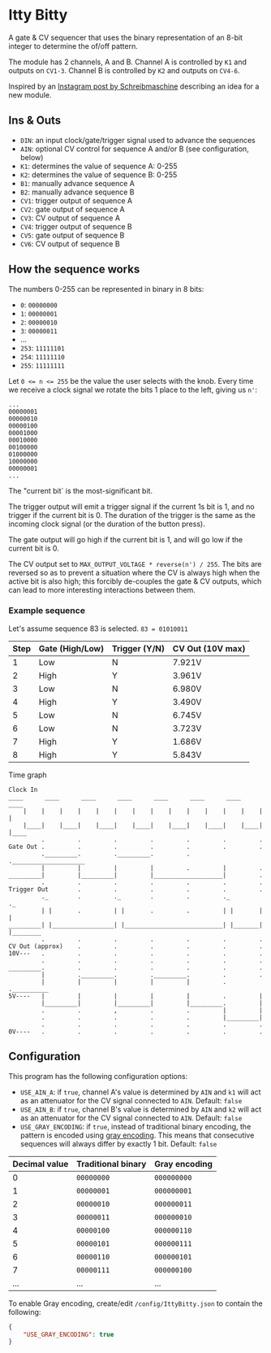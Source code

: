 # Itty Bitty

A gate & CV sequencer that uses the binary representation of an 8-bit integer to determine the
of/off pattern.

The module has 2 channels, A and B.  Channel A is controlled by `K1` and outputs on `CV1-3`.
Channel B is controlled by `K2` and outputs on `CV4-6`.

Inspired by an [Instagram post by Schreibmaschine](https://www.instagram.com/p/DDaZklkgzbr)
describing an idea for a new module.

## Ins & Outs

- `DIN`: an input clock/gate/trigger signal used to advance the sequences
- `AIN`: optional CV control for sequence A and/or B (see configuration, below)
- `K1`: determines the value of sequence A: 0-255
- `K2`: determines the value of sequence B: 0-255
- `B1`: manually advance sequence A
- `B2`: manually advance sequence B
- `CV1`: trigger output of sequence A
- `CV2`: gate output of sequence A
- `CV3`: CV output of sequence A
- `CV4`: trigger output of sequence B
- `CV5`: gate output of sequence B
- `CV6`: CV output of sequence B

## How the sequence works

The numbers 0-255 can be represented in binary in 8 bits:
- `0`: `00000000`
- `1`: `00000001`
- `2`: `00000010`
- `3`: `00000011`
- ...
- `253`: `11111101`
- `254`: `11111110`
- `255`: `11111111`

Let `0 <= n <= 255` be the value the user selects with the knob. Every time we receive a clock
signal we rotate the bits 1 place to the left, giving us `n'`:
```
...
00000001
00000010
00000100
00001000
00010000
00100000
01000000
10000000
00000001
...
```

The "current bit` is the most-significant bit.

The trigger output will emit a trigger signal if the current 1s bit is 1, and no trigger if the
current bit is 0. The duration of the trigger is the same as the incoming clock signal (or the
duration of the button press).

The gate output will go high if the current bit is 1, and will go low if the current bit is 0.

The CV output set to `MAX_OUTPUT_VOLTAGE * reverse(n') / 255`. The bits are reversed so as to
prevent a situation where the CV is always high when the active bit is also high; this forcibly
de-couples the gate & CV outputs, which can lead to more interesting interactions between them.

### Example sequence

Let's assume sequence 83 is selected. `83 = 01010011`

| Step | Gate (High/Low) | Trigger (Y/N) | CV Out (10V max) |
|------|-----------------|---------------|------------------|
| 1    | Low             | N             | 7.921V           |
| 2    | High            | Y             | 3.961V           |
| 3    | Low             | N             | 6.980V           |
| 4    | High            | Y             | 3.490V           |
| 5    | Low             | N             | 6.745V           |
| 6    | Low             | N             | 3.723V           |
| 7    | High            | Y             | 1.686V           |
| 8    | High            | Y             | 5.843V           |

Time graph
```
Clock In
____      ____      ____      ____      ____      ____      ____      ____
    |    |    |    |    |    |    |    |    |    |    |    |    |    |    |
    |____|    |____|    |____|    |____|    |____|    |____|    |____|    |____
         .         .         .         .         .         .         .
Gate Out .         .         .         .         .         .         .
         ._________.         ._________.         .         .____________________
         |         |         |         |         .         |         .
_________|         |_________|         |___________________|         .
         .         .         .         .         .         .         .
Trigger Out        .         .         .         .         .         .
         ._        .         ._        .         .         ._        ._
         | |       .         | |       .         .         | |       | |
_________| |_________________| |___________________________| |_______| |________
         .         .         .         .         .         .         .
CV Out (approx)    .         .         .         .         .         .
10V---   .         .         .         .         .         .         .
         .         .         .         .         .         .         .
_________.         .         .         .         .         .         .
         |         ._________.         ._________.         .         .
         |         |         |         |         |         .         .__________
5V----   |         |         |         |         |         .         |
         |_________|         |_________|         |_________.         |
         .         .         ,         .         .         |         |
         .         .         .         .         .         |_________|
         .         .         .         .         .         .         .
0V----   .         .         .         .         .         .         .

```

## Configuration

This program has the following configuration options:

- `USE_AIN_A`: if `true`, channel A's value is determined by `AIN` and `k1` will act as an
  attenuator for the CV signal connected to `AIN`. Default: `false`
- `USE_AIN_B`: if `true`, channel B's value is determined by `AIN` and `k2` will act as an
  attenuator for the CV signal connected to `AIN`. Default: `false`
- `USE_GRAY_ENCODING`: if `true`, instead of traditional binary encoding, the pattern is encoded
  using [gray encoding](https://en.wikipedia.org/wiki/Gray_encoding). This means that consecutive
  sequences will always differ by exactly 1 bit. Default: `false`

| Decimal value | Traditional binary | Gray encoding |
|---------------|--------------------|---------------|
| 0             | `00000000`         | `000000000`   |
| 1             | `00000001`         | `000000001`   |
| 2             | `00000010`         | `000000011`   |
| 3             | `00000011`         | `000000010`   |
| 4             | `00000100`         | `000000110`   |
| 5             | `00000101`         | `000000111`   |
| 6             | `00000110`         | `000000101`   |
| 7             | `00000111`         | `000000100`   |
| ...           | ...                | ...           |

To enable Gray encoding, create/edit `/config/IttyBitty.json` to contain the following:
```json
{
    "USE_GRAY_ENCODING": true
}

```
